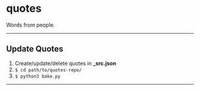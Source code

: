 # quotes

Words from people.

---

## Update Quotes

1. Create/update/delete quotes in **_src.json**
2. `$ cd path/to/quotes-repo/`
3. `$ python3 bake.py`

---

